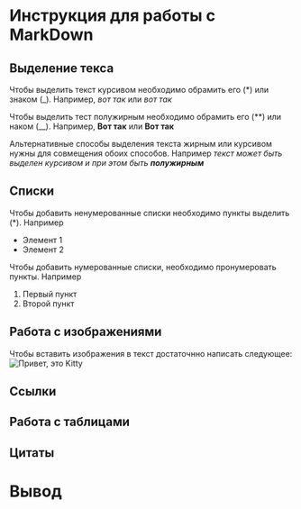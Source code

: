 # Инструкция для работы с MarkDown 

## Выделение текса

Чтобы выделить текст курсивом необходимо обрамить его (*) или знаком (_). Например, *вот так* или _вот так_ 

Чтобы выделить тест полужирным необходимо обрамить его (**) или наком (__). Например, **Вот так** или __Вот так__

Альтернативные способы выделения текста жирным или курсивом нужны для совмещения обоих способов. Например _текст может быть выделен курсивом и при этом быть **полужирным**_

## Списки

Чтобы добавить ненумерованные списки необходимо пункты выделить (*). Например

* Элемент 1
* Элемент 2

Чтобы добавить нумерованные списки, необходимо пронумеровать пункты. Например

1. Первый пункт
2. Второй пункт

## Работа с изображениями

Чтобы вставить изображения в текст достаточнно написать следующее: ![Привет, это Kitty](Kitty.jpg)

## Ссылки

## Работа с таблицами

## Цитаты

# Вывод
